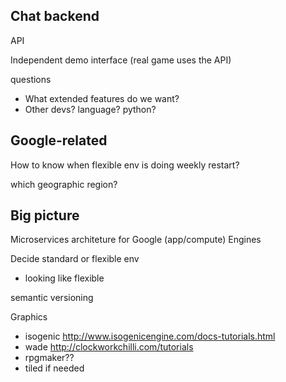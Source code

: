 Chat backend
---
API

Independent demo interface (real game uses the API)

questions
- What extended features do we want?
- Other devs? language? python?


Google-related
---
How to know when flexible env is doing weekly restart?

which geographic region?


Big picture
---
Microservices architeture for Google (app/compute) Engines

Decide standard or flexible env
- looking like flexible

semantic versioning

Graphics
- isogenic
	http://www.isogenicengine.com/docs-tutorials.html
- wade
	http://clockworkchilli.com/tutorials
- rpgmaker??
- tiled if needed
